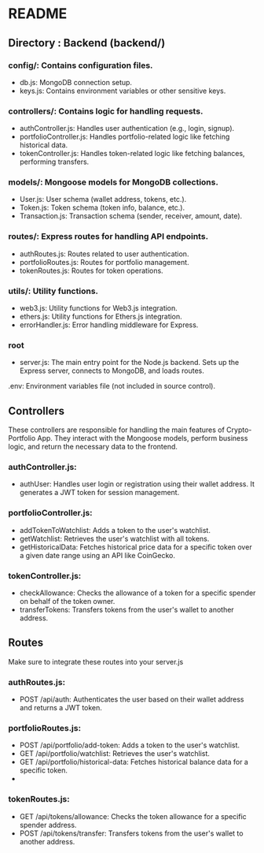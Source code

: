 
# README
## Directory : Backend (backend/)
### config/: Contains configuration files.

- db.js: MongoDB connection setup.
- keys.js: Contains environment variables or other sensitive keys.
### controllers/: Contains logic for handling requests.

- authController.js: Handles user authentication (e.g., login, signup).
- portfolioController.js: Handles portfolio-related logic like fetching historical data.
- tokenController.js: Handles token-related logic like fetching balances, performing transfers.
### models/: Mongoose models for MongoDB collections.

- User.js: User schema (wallet address, tokens, etc.).
- Token.js: Token schema (token info, balance, etc.).
- Transaction.js: Transaction schema (sender, receiver, amount, date).
### routes/: Express routes for handling API endpoints.

- authRoutes.js: Routes related to user authentication.
- portfolioRoutes.js: Routes for portfolio management.
- tokenRoutes.js: Routes for token operations.
### utils/: Utility functions.

- web3.js: Utility functions for Web3.js integration.
- ethers.js: Utility functions for Ethers.js integration.
- errorHandler.js: Error handling middleware for Express.

### root
- server.js: The main entry point for the Node.js backend. Sets up the Express server, connects to MongoDB, and loads routes.

.env: Environment variables file (not included in source control).

## Controllers
These controllers are responsible for handling the main features of Crypto-Portfolio App. They interact with the Mongoose models, perform business logic, and return the necessary data to the frontend.
### authController.js:

- authUser: Handles user login or registration using their wallet address. It generates a JWT token for session management.

### portfolioController.js:

- addTokenToWatchlist: Adds a token to the user's watchlist.
- getWatchlist: Retrieves the user's watchlist with all tokens.
- getHistoricalData: Fetches historical price data for a specific token over a given date range using an API like CoinGecko.

### tokenController.js:

- checkAllowance: Checks the allowance of a token for a specific spender on behalf of the token owner.
- transferTokens: Transfers tokens from the user's wallet to another address.

## Routes
Make sure to integrate these routes into your server.js
### authRoutes.js:

- POST /api/auth: Authenticates the user based on their wallet address and returns a JWT token.

### portfolioRoutes.js:

- POST /api/portfolio/add-token: Adds a token to the user's watchlist.
- GET /api/portfolio/watchlist: Retrieves the user's watchlist.
- GET /api/portfolio/historical-data: Fetches historical balance data for a specific token.
- 
### tokenRoutes.js:

- GET /api/tokens/allowance: Checks the token allowance for a specific spender address.
- POST /api/tokens/transfer: Transfers tokens from the user's wallet to another address.